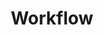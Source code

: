 ---
title: "Workflow"
teaching: 10
exercises: 5
questions:
- ""
objectives:
- ""
keypoints:
- ""
---